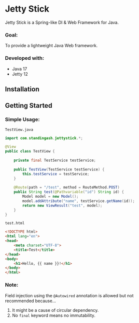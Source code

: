 # Jetty Stick

Jetty Stick is a Spring-like DI & Web Framework for Java.

### Goal:

To provide a lightweight Java Web framework.

### Developed with:

- Java 17
- Jetty 12

## Installation

## Getting Started

### Simple Usage:

```TestView.java```
```java
import com.standingash.jettystick.*;

@View
public class TestView {
    
    private final TestService testService;
    
    public TestView(TestService testService) {
        this.testService = testService;
    }
    
    @Route(path = "/test", method = RouteMethod.POST)
    public String test(@Pathvariable("id") String id) {
        Model model = new Model();
        model.addAttribute("name", testService.getName(id));
        return new ViewResult("test", model);
    }
}
```

```test.html```
```html
<!DOCTYPE html>
<html lang="en">
<head>
    <meta charset="UTF-8">
    <title>Test</title>
</head>
<body>
    <h1>Hello, {{ name }}!</h1>
</body>
</html>
```

### Note:
Field injection using the ```@Autowired``` annotation is allowed but not recommended because...

1. It might be a cause of circular dependency.
2. No ```final``` keyword means no immutability.

